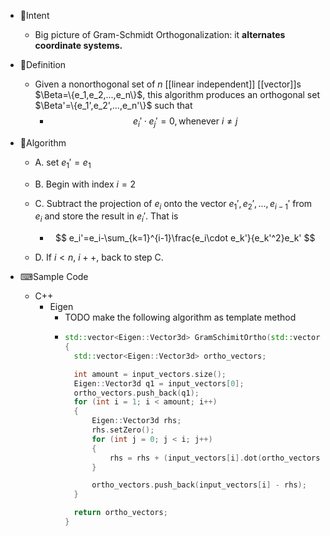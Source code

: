 - 🎯Intent
    - Big picture of Gram-Schmidt Orthogonalization: it **alternates coordinate systems.**
    
- 📝Definition
    - Given a nonorthogonal set of $n$ [[linear independent]] [[vector]]s $\Beta=\{e_1,e_2,...,e_n\}$, this algorithm produces an orthogonal set $\Beta'=\{e_1',e_2',...,e_n'\}$ such that
        - $$
          e_i'\cdot e_j'=0, \text{whenever }i\neq j
          $$
        
- 🐍Algorithm
    - A. set $e_1'=e_1$
    - B. Begin with index $i=2$
    - C. Subtract the projection of $e_i$ onto the vector $e_1',e_2',...,e_{i-1}'$ from $e_i$ and store the result in $e_i'$. That is
        - $$
          e_i'=e_i-\sum_{k=1}^{i-1}\frac{e_i\cdot e_k'}{e_k'^2}e_k'
          $$
        
    - D. If $i<n$, $i++$, back to step C.
    
- ⌨Sample Code
    - C++
        - Eigen
            - TODO make the following algorithm as template method
            - ``` c++
              std::vector<Eigen::Vector3d> GramSchimitOrtho(std::vector<Eigen::Vector3d> input_vectors)
              {
              	std::vector<Eigen::Vector3d> ortho_vectors;
              
              	int amount = input_vectors.size();
              	Eigen::Vector3d q1 = input_vectors[0];
              	ortho_vectors.push_back(q1);
              	for (int i = 1; i < amount; i++)
              	{
              		Eigen::Vector3d rhs;
              		rhs.setZero();
              		for (int j = 0; j < i; j++)
              		{
              			rhs = rhs + (input_vectors[i].dot(ortho_vectors[j].normalized()) * (ortho_vectors[j].normalized()));
              		}
              
              		ortho_vectors.push_back(input_vectors[i] - rhs);
              	}
              
              	return ortho_vectors;
              }
              ```
            